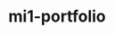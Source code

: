 # mi1-portfolio
[logo]: https://github.com/shawntieffing/mi1-portfolio/blob/master/My%20face.jpg "logo"


